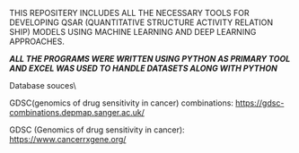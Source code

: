 THIS REPOSITERY INCLUDES ALL THE NECESSARY TOOLS FOR DEVELOPING QSAR (QUANTITATIVE STRUCTURE ACTIVITY RELATION SHIP) MODELS USING MACHINE LEARNING AND DEEP LEARNING APPROACHES.

***ALL THE PROGRAMS WERE WRITTEN USING PYTHON AS PRIMARY TOOL AND EXCEL WAS USED TO HANDLE DATASETS ALONG WITH PYTHON***

Database souces\

GDSC(genomics of drug sensitivity in cancer) combinations:
https://gdsc-combinations.depmap.sanger.ac.uk/


GDSC (Genomics of drug sensitivity in cancer):
https://www.cancerrxgene.org/


